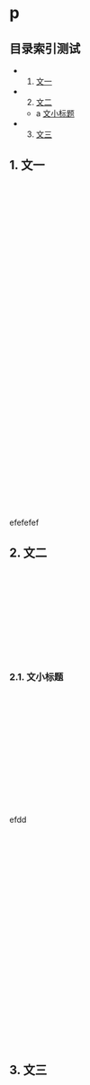 <h1>p</h1>
<h2>目录索引测试</h2>

* 1. [文一](#first)
* 2. [文二](#second)
   * a [文小标题](#secondFirst)  

* 3. [文三](#third)



## 1.  <a name=first></a> 文一
<br>
<br>
<br>
<br>
<br>
<br>
<br>
<br>
<br>
<br>
<br>
<br>
<br>
<br>
<br>
<br>
<br>
<br>
<br>
<br>
<br>
<br>
<br>
<br>
<br>
<br>
<br>
<br>
<br>
<br>
<br>
<br>
<br>
<br>
<br>
efefefef



## 2.  <a name='second'></a> 文二
    
<br>
<br>
<br>
<br>
<br>
<br>
<br>
<br>
<br>

### 2.1. <a name='secondFirst'></a> 文小标题
<br>
<br>
<br>
<br>
<br>
<br>
<br>
<br>
<br>
<br>
<br>
<br>

efdd
<br>
<br>
<br>
<br>
<br>
<br>
<br>
<br>
<br>
<br>
<br>
<br><br>
<br>
<br>
<br>
<br>
<br>
<br>
<br>
<br>
<br>
<br>
<br>


## 3. <a name='third'></a> 文三

<br>
<br>
<br>
<br>
<br>
<br>
<br>
<br>
<br>
<br>
<br>
<br>
<br>
